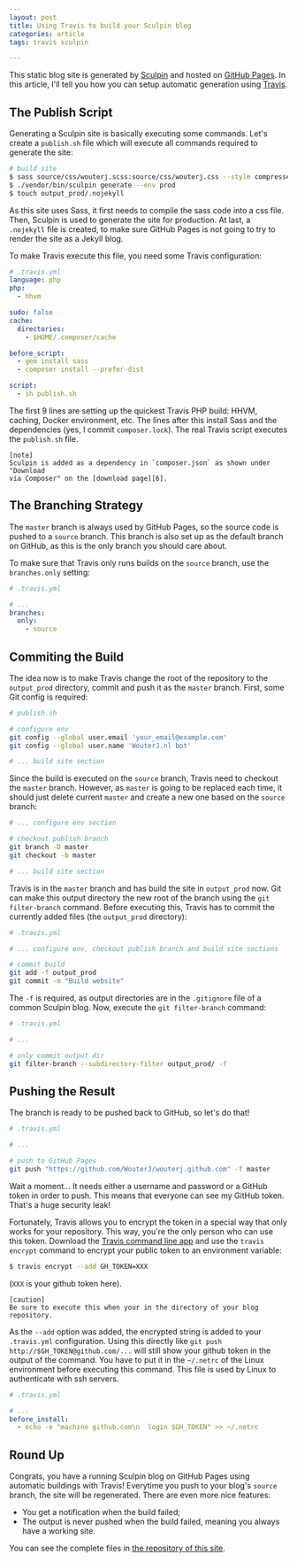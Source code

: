 ```yaml
---
layout: post
title: Using Travis to build your Sculpin blog
categories: article
tags: travis sculpin

---
```

This static blog site is generated by [Sculpin][1] and hosted on
[GitHub Pages][2]. In this article, I'll tell you how you can setup automatic
generation using [Travis][3].

## The Publish Script

Generating a Sculpin site is basically executing some commands. Let's create a
`publish.sh` file which will execute all commands required to generate the
site:

```bash
# build site
$ sass source/css/wouterj.scss:source/css/wouterj.css --style compressed --no-cache
$ ./vendor/bin/sculpin generate --env prod
$ touch output_prod/.nojekyll
```

As this site uses Sass, it first needs to compile the sass code into a css
file. Then, Sculpin is used to generate the site for production. At last, a
`.nojekyll` file is created, to make sure GitHub Pages is not going to try to
render the site as a Jekyll blog.

To make Travis execute this file, you need some Travis configuration:

```yaml
# .travis.yml
language: php
php:
  - hhvm

sudo: false
cache:
  directories:
    - $HOME/.composer/cache

before_script:
  - gem install sass
  - composer install --prefer-dist

script:
  - sh publish.sh
```

The first 9 lines are setting up the quickest Travis PHP build: HHVM, caching,
Docker environment, etc. The lines after this install Sass and the dependencies
(yes, I commit `composer.lock`). The real Travis script executes the `publish.sh`
file.

    [note]
    Sculpin is added as a dependency in `composer.json` as shown under "Download
    via Composer" on the [download page][6].

## The Branching Strategy

The `master` branch is always used by GitHub Pages, so the source code is
pushed to a `source` branch. This branch is also set up as the default branch
on GitHub, as this is the only branch you should care about.

To make sure that Travis only runs builds on the `source` branch, use the
`branches.only` setting:

```yaml
# .travis.yml

# ...
branches:
  only:
    - source
```

## Commiting the Build

The idea now is to make Travis change the root of the repository to the
`output_prod` directory, commit and push it as the `master` branch. First, some
Git config is required:

```bash
# publish.sh

# configure env
git config --global user.email 'your_email@example.com'
git config --global user.name 'WouterJ.nl bot'

# ... build site section
```

Since the build is executed on the `source` branch, Travis need to checkout the
`master` branch. However, as `master` is going to be replaced each time, it should
just delete current `master` and create a new one based on the `source` branch:

```bash
# ... configure env section

# checkout publish branch
git branch -D master
git checkout -b master

# ... build site section
```

Travis is in the `master` branch and has build the site in `output_prod` now.
Git can make this output directory the new root of the branch using the `git
filter-branch` command. Before executing this, Travis has to commit the
currently added files (the `output_prod` directory):

```bash
# .travis.yml

# ... configure env, checkout publish branch and build site sections

# commit build
git add -f output_prod
git commit -m "Build website"
```

The `-f` is required, as output directories are in the `.gitignore` file of
a common Sculpin blog. Now, execute the `git filter-branch` command:

```bash
# .travis.yml

# ...

# only commit output dir
git filter-branch --subdirectory-filter output_prod/ -f
```

## Pushing the Result

The branch is ready to be pushed back to GitHub, so let's do that!

```bash
# .travis.yml

# ...

# push to GitHub Pages
git push "https://github.com/WouterJ/wouterj.github.com" -f master
```

Wait a moment... It needs either a username and password or a GitHub token in
order to push. This means that everyone can see my GitHub token. That's a huge
security leak!

Fortunately, Travis allows you to encrypt the token in a special way that only
works for your repository. This way, you're the only person who can use this
token. Download the [Travis command line app][5] and use the `travis encrypt`
command to encrypt your public token to an environment variable:

```bash
$ travis encrypt --add GH_TOKEN=XXX
```

(`XXX` is your github token here).

    [caution]
    Be sure to execute this when your in the directory of your blog repository.

As the `--add` option was added, the encrypted string is added to your
`.travis.yml` configuration. Using this directly like
`git push http://$GH_TOKEN@github.com/...` will still show your github token in
the output of the command. You have to put it in the `~/.netrc` of the Linux
environment before executing this command. This file is used by Linux to
authenticate with ssh servers.

```yaml
# .travis.yml

# ...
before_install:
  - echo -e "machine github.com\n  login $GH_TOKEN" >> ~/.netrc
```

## Round Up

Congrats, you have a running Sculpin blog on GitHub Pages using automatic
buildings with Travis! Everytime you push to your blog's `source` branch, the
site will be regenerated. There are even more nice features:

* You get a notification when the build failed;
* The output is never pushed when the build failed, meaning you always have a
  working site.

You can see the complete files in [the repository of this site][7].

 [1]: http://sculpin.io/
 [2]: https://pages.github.com/
 [3]: https://travis-ci.org/
 [4]: http://jekyllrb.com/
 [5]: https://github.com/travis-ci/travis.rb
 [6]: https://sculpin.io/download/
 [7]: https://github.com/WouterJ/wouterj.github.com
